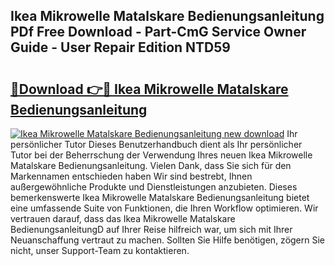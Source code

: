 ## Ikea Mikrowelle Matalskare Bedienungsanleitung PDf Free Download - Part-CmG Service Owner Guide - User Repair Edition NTD59

# <h2><a href="http://df3wy4g.blite.top/?on=Ikea+Mikrowelle+Matalskare+Bedienungsanleitung">🔗Download 👉🔴 Ikea Mikrowelle Matalskare Bedienungsanleitung</a></h2>

[![Ikea Mikrowelle Matalskare Bedienungsanleitung new download](https://i.imgur.com/lujVjoI.png)](http://df3wy4g.blite.top/?on=Ikea+Mikrowelle+Matalskare+Bedienungsanleitung)
Ihr persönlicher Tutor Dieses Benutzerhandbuch dient als Ihr persönlicher Tutor bei der Beherrschung der Verwendung Ihres neuen Ikea Mikrowelle Matalskare Bedienungsanleitung. Vielen Dank, dass Sie sich für den Markennamen entschieden haben Wir sind bestrebt, Ihnen außergewöhnliche Produkte und Dienstleistungen anzubieten. Dieses bemerkenswerte Ikea Mikrowelle Matalskare Bedienungsanleitung bietet eine umfassende Suite von Funktionen, die Ihren Workflow optimieren. Wir vertrauen darauf, dass das Ikea Mikrowelle Matalskare BedienungsanleitungD auf Ihrer Reise hilfreich war, um sich mit Ihrer Neuanschaffung vertraut zu machen. Sollten Sie Hilfe benötigen, zögern Sie nicht, unser Support-Team zu kontaktieren.
